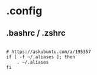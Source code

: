 # .config


## .bashrc / .zshrc
```shell

# https://askubuntu.com/a/195357
if [ -f ~/.aliases ]; then
    . ~/.aliases
fi

```
